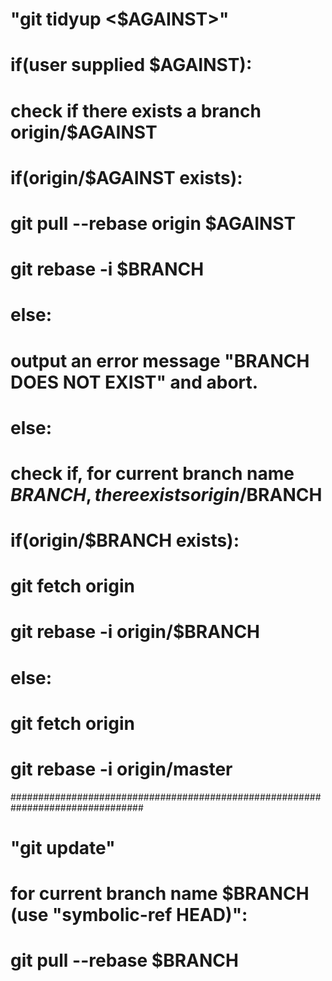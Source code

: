 #   "git tidyup <$AGAINST>"
#
#   if(user supplied $AGAINST):
#       check if there exists a branch origin/$AGAINST
#       if(origin/$AGAINST exists):
#           git pull --rebase origin $AGAINST
#           git rebase -i $BRANCH
#       else:
#           output an error message "BRANCH DOES NOT EXIST" and abort.   
#   else:
#       check if, for current branch name $BRANCH, there exists origin/$BRANCH
#       if(origin/$BRANCH exists):
#           git fetch origin
#           git rebase -i origin/$BRANCH
#       else:
#           git fetch origin
#           git rebase -i origin/master
 
################################################################################
 
#   "git update"
#
#   for current branch name $BRANCH (use "symbolic-ref HEAD)":
#       git pull --rebase $BRANCH
#  